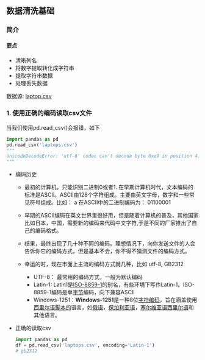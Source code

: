 ## 数据清洗基础

### 简介

#### 要点

+ 清晰列名
+ 将数字提取转化成字符串
+ 提取字符串数据
+ 处理丢失数据

数据源: [laptop.csv](https://dsserver-prod-resources-1.s3.amazonaws.com/293/laptops.csv?versionId=RUPhIRrnIgfa9B297QuweDK_2iiDM0_p)

### 1. 使用正确的编码读取csv文件

当我们使用pd.read_csv()会报错，如下

```python
import pandas as pd 
pd.read_csv('laptops.csv')
"""
UnicodeDecodeError: 'utf-8' codec can't decode byte 0xe9 in position 4: invalid continuation byte
"""
```

+ 编码历史

  + 最初的计算机，只能识别二进制0或者1. 在早期计算机时代，文本编码的标准是ASCII。ASCII由128个字符组成。主要由英文字母，数字和一些常见符号组成。比如： a 在ASCII中的二进制编码为： 01100001
  + 早期的ASCII编码在英文世界里很好用，但是随着计算机的普及，其他国家比如日本，中国，需要新的编码来代码中文字符,于是不同的厂家推出了自己的编码格式。

  + 结果，最终出现了几十种不同的编码。理想情况下，向你发送文件的人会告诉你它的编码方式，但是基本不会，你不得不猜测文件的编码方式。
  + 幸运的时，现在市面上主流的编码方式就几种，比如 utf-8, GB2312
    + UTF-8： 最常用的编码方式，一般为默认编码
    + Latin-1: Latin1是[ISO-8859-1](https://baike.baidu.com/item/ISO-8859-1)的别名，有些环境下写作Latin-1。ISO-8859-1编码是单[字节](https://baike.baidu.com/item/%E5%AD%97%E8%8A%82/1096318)编码，向下兼容ASCII
    + Windows-1251：**Windows-1251**是一种8位[字符编码](https://en.wikipedia.org/wiki/Character_encoding)，旨在涵盖使用[西里尔语脚本的](https://en.wikipedia.org/wiki/Cyrillic_script)语言，如[俄语](https://en.wikipedia.org/wiki/Russian_language)，[保加利亚语](https://en.wikipedia.org/wiki/Bulgarian_language)，[塞尔维亚语西里尔语](https://en.wikipedia.org/wiki/Serbian_Cyrillic_alphabet)和其他语言。

+ 正确的读取csv

  ```python
  import pandas as pd 
  df = pd.read_csv('laptops.csv', encoding='Latin-1')
  # gb2312  
  ```
